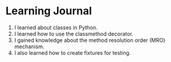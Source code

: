 # Learning Journal

1. I learned about classes in Python.
2. I learned how to use the classmethod decorator.
3. I gained knowledge about the method resolution order (MRO) mechanism.
4. I also learned how to create fixtures for testing.